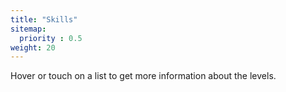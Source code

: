 ```yaml
---
title: "Skills"
sitemap:
  priority : 0.5
weight: 20
---
```


<p class="mb-3">Hover or touch on a list to get more information about the levels.</p>
